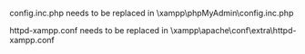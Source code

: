 config.inc.php needs to be replaced in \xampp\phpMyAdmin\config.inc.php

httpd-xampp.conf needs to be replaced in \xampp\apache\conf\extra\httpd-xampp.conf